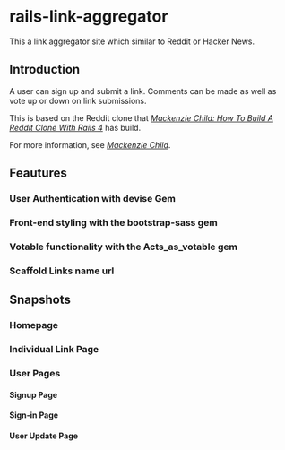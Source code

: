 
# rails-link-aggregator

This a link aggregator site which similar to Reddit or Hacker News. 

## Introduction
A user can sign up and submit a link. Comments can be made as well as vote up or down on link submissions.

This is based on the Reddit clone that [*Mackenzie Child: How To Build A Reddit Clone With Rails 4*](https://mackenziechild.me/12-in-12/1/) has build. 

For more information, see [*Mackenzie Child*](https://mackenziechild.me/).


## Feautures
### User Authentication with devise Gem
### Front-end styling with the bootstrap-sass gem
### Votable functionality with the Acts_as_votable gem
### Scaffold Links name url

## Snapshots
### Homepage
### Individual Link Page
### User Pages
#### Signup Page
#### Sign-in Page
#### User Update Page


